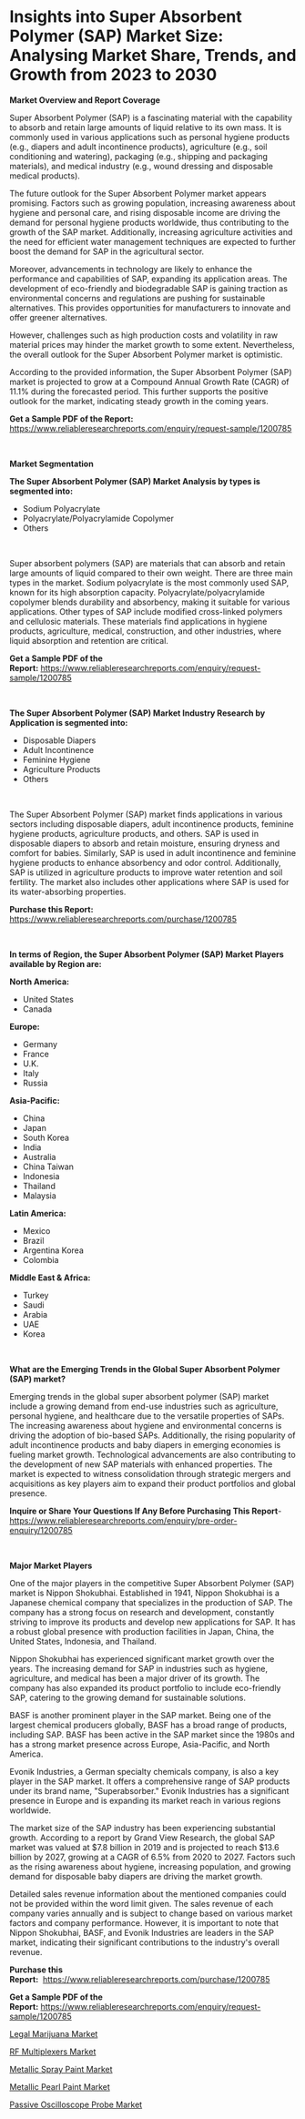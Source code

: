<p><h1>Insights into Super Absorbent Polymer (SAP) Market Size: Analysing Market Share, Trends, and Growth from 2023 to 2030</h1></p><p><strong>Market Overview and Report Coverage</strong></p>
<p><p>Super Absorbent Polymer (SAP) is a fascinating material with the capability to absorb and retain large amounts of liquid relative to its own mass. It is commonly used in various applications such as personal hygiene products (e.g., diapers and adult incontinence products), agriculture (e.g., soil conditioning and watering), packaging (e.g., shipping and packaging materials), and medical industry (e.g., wound dressing and disposable medical products).</p><p>The future outlook for the Super Absorbent Polymer market appears promising. Factors such as growing population, increasing awareness about hygiene and personal care, and rising disposable income are driving the demand for personal hygiene products worldwide, thus contributing to the growth of the SAP market. Additionally, increasing agriculture activities and the need for efficient water management techniques are expected to further boost the demand for SAP in the agricultural sector.</p><p>Moreover, advancements in technology are likely to enhance the performance and capabilities of SAP, expanding its application areas. The development of eco-friendly and biodegradable SAP is gaining traction as environmental concerns and regulations are pushing for sustainable alternatives. This provides opportunities for manufacturers to innovate and offer greener alternatives.</p><p>However, challenges such as high production costs and volatility in raw material prices may hinder the market growth to some extent. Nevertheless, the overall outlook for the Super Absorbent Polymer market is optimistic.</p><p>According to the provided information, the Super Absorbent Polymer (SAP) market is projected to grow at a Compound Annual Growth Rate (CAGR) of 11.1% during the forecasted period. This further supports the positive outlook for the market, indicating steady growth in the coming years.</p></p>
<p><strong>Get a Sample PDF of the Report:</strong> <a href="https://www.reliableresearchreports.com/enquiry/request-sample/1200785">https://www.reliableresearchreports.com/enquiry/request-sample/1200785</a></p>
<p>&nbsp;</p>
<p><strong>Market Segmentation</strong></p>
<p><strong>The Super Absorbent Polymer (SAP) Market Analysis by types is segmented into:</strong></p>
<p><ul><li>Sodium Polyacrylate</li><li>Polyacrylate/Polyacrylamide Copolymer</li><li>Others</li></ul></p>
<p>&nbsp;</p>
<p><p>Super absorbent polymers (SAP) are materials that can absorb and retain large amounts of liquid compared to their own weight. There are three main types in the market. Sodium polyacrylate is the most commonly used SAP, known for its high absorption capacity. Polyacrylate/polyacrylamide copolymer blends durability and absorbency, making it suitable for various applications. Other types of SAP include modified cross-linked polymers and cellulosic materials. These materials find applications in hygiene products, agriculture, medical, construction, and other industries, where liquid absorption and retention are critical.</p></p>
<p><strong>Get a Sample PDF of the Report:</strong>&nbsp;<a href="https://www.reliableresearchreports.com/enquiry/request-sample/1200785">https://www.reliableresearchreports.com/enquiry/request-sample/1200785</a></p>
<p>&nbsp;</p>
<p><strong>The Super Absorbent Polymer (SAP) Market Industry Research by Application is segmented into:</strong></p>
<p><ul><li>Disposable Diapers</li><li>Adult Incontinence</li><li>Feminine Hygiene</li><li>Agriculture Products</li><li>Others</li></ul></p>
<p>&nbsp;</p>
<p><p>The Super Absorbent Polymer (SAP) market finds applications in various sectors including disposable diapers, adult incontinence products, feminine hygiene products, agriculture products, and others. SAP is used in disposable diapers to absorb and retain moisture, ensuring dryness and comfort for babies. Similarly, SAP is used in adult incontinence and feminine hygiene products to enhance absorbency and odor control. Additionally, SAP is utilized in agriculture products to improve water retention and soil fertility. The market also includes other applications where SAP is used for its water-absorbing properties.</p></p>
<p><strong>Purchase this Report:</strong>&nbsp; <a href="https://www.reliableresearchreports.com/purchase/1200785">https://www.reliableresearchreports.com/purchase/1200785</a></p>
<p>&nbsp;</p>
<p><strong>In terms of Region, the Super Absorbent Polymer (SAP) Market Players available by Region are:</strong></p>
<p>
    <p> <strong> North America: </strong>
        <ul>
            <li>United States</li>
            <li>Canada</li>
        </ul>
        </p> 
    <p> <strong> Europe: </strong>
        <ul>
            <li>Germany</li>
            <li>France</li>
            <li>U.K.</li>
            <li>Italy</li>
            <li>Russia</li>
        </ul>
        </p> 
    <p> <strong> Asia-Pacific: </strong>
        <ul>
            <li>China</li>
            <li>Japan</li>
            <li>South Korea</li>
            <li>India</li>
            <li>Australia</li>
            <li>China Taiwan</li>
            <li>Indonesia</li>
            <li>Thailand</li>
            <li>Malaysia</li>
        </ul>
        </p> 
    <p> <strong> Latin America: </strong>
        <ul>
            <li>Mexico</li>
            <li>Brazil</li>
            <li>Argentina Korea</li>
            <li>Colombia</li>
        </ul>
        </p> 
    <p> <strong> Middle East & Africa: </strong>
        <ul>
            <li>Turkey</li>
            <li>Saudi</li>
            <li>Arabia</li>
            <li>UAE</li>
            <li>Korea</li>
        </ul>
    </p>
    </p>
<p>&nbsp;</p>
<p><strong>What are the Emerging Trends in the Global Super Absorbent Polymer (SAP) market?</strong></p>
<p><p>Emerging trends in the global super absorbent polymer (SAP) market include a growing demand from end-use industries such as agriculture, personal hygiene, and healthcare due to the versatile properties of SAPs. The increasing awareness about hygiene and environmental concerns is driving the adoption of bio-based SAPs. Additionally, the rising popularity of adult incontinence products and baby diapers in emerging economies is fueling market growth. Technological advancements are also contributing to the development of new SAP materials with enhanced properties. The market is expected to witness consolidation through strategic mergers and acquisitions as key players aim to expand their product portfolios and global presence.</p></p>
<p><strong>Inquire or Share Your Questions If Any Before Purchasing This Report</strong>- <a href="https://www.reliableresearchreports.com/enquiry/pre-order-enquiry/1200785">https://www.reliableresearchreports.com/enquiry/pre-order-enquiry/1200785</a></p>
<p>&nbsp;</p>
<p><strong>Major Market Players</strong></p>
<p><p>One of the major players in the competitive Super Absorbent Polymer (SAP) market is Nippon Shokubhai. Established in 1941, Nippon Shokubhai is a Japanese chemical company that specializes in the production of SAP. The company has a strong focus on research and development, constantly striving to improve its products and develop new applications for SAP. It has a robust global presence with production facilities in Japan, China, the United States, Indonesia, and Thailand.</p><p>Nippon Shokubhai has experienced significant market growth over the years. The increasing demand for SAP in industries such as hygiene, agriculture, and medical has been a major driver of its growth. The company has also expanded its product portfolio to include eco-friendly SAP, catering to the growing demand for sustainable solutions.</p><p>BASF is another prominent player in the SAP market. Being one of the largest chemical producers globally, BASF has a broad range of products, including SAP. BASF has been active in the SAP market since the 1980s and has a strong market presence across Europe, Asia-Pacific, and North America.</p><p>Evonik Industries, a German specialty chemicals company, is also a key player in the SAP market. It offers a comprehensive range of SAP products under its brand name, "Superabsorber." Evonik Industries has a significant presence in Europe and is expanding its market reach in various regions worldwide.</p><p>The market size of the SAP industry has been experiencing substantial growth. According to a report by Grand View Research, the global SAP market was valued at $7.8 billion in 2019 and is projected to reach $13.6 billion by 2027, growing at a CAGR of 6.5% from 2020 to 2027. Factors such as the rising awareness about hygiene, increasing population, and growing demand for disposable baby diapers are driving the market growth.</p><p>Detailed sales revenue information about the mentioned companies could not be provided within the word limit given. The sales revenue of each company varies annually and is subject to change based on various market factors and company performance. However, it is important to note that Nippon Shokubhai, BASF, and Evonik Industries are leaders in the SAP market, indicating their significant contributions to the industry's overall revenue.</p></p>
<p><strong>Purchase this Report:</strong>&nbsp;&nbsp;<a href="https://www.reliableresearchreports.com/purchase/1200785">https://www.reliableresearchreports.com/purchase/1200785</a></p>
<p></p>
<p><strong>Get a Sample PDF of the Report:</strong>&nbsp;<a href="https://www.reliableresearchreports.com/enquiry/request-sample/1200785">https://www.reliableresearchreports.com/enquiry/request-sample/1200785</a></p>
<p><p><a href="https://github.com/gdfhhhj/Market-Research-Report-List-1/blob/main/legal-marijuana-market.md">Legal Marijuana Market</a></p><p><a href="https://www.linkedin.com/pulse/rf-multiplexers-market-share-amp-new-trends-analysis-report-1wsge/">RF Multiplexers Market</a></p><p><a href="https://medium.com/@donaldmendez2018/metallic-spray-paint-market-size-growth-forecast-2023-2030-e6b7adbbacf0">Metallic Spray Paint Market</a></p><p><a href="https://medium.com/@randyrose31/metallic-pearl-paint-market-size-growth-forecast-2023-2030-019aeaadef77">Metallic Pearl Paint Market</a></p><p><a href="https://www.linkedin.com/pulse/passive-oscilloscope-probe-market-size-growth-forecast-cs45e/">Passive Oscilloscope Probe Market</a></p></p>